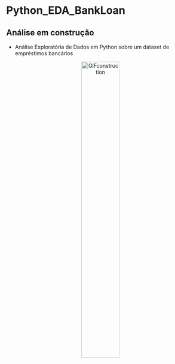 # Python_EDA_BankLoan

## **Análise em construção**
- Análise Exploratória de Dados em Python sobre um dataset de empréstimos bancários
<p align="center">
  <img alt="GIFconstruction" width="45%" src="https://github.com/romulofernandes7/Python_EDAbankloan/assets/125595991/3022565b-e36a-45ec-b11a-dcf4c88cc924">


